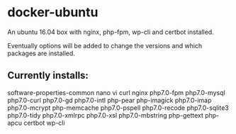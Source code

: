 # docker-ubuntu
An ubuntu 16.04 box with nginx, php-fpm, wp-cli and certbot installed.

Eventually options will be added to change the versions and which packages are installed.

## Currently installs:
software-properties-common
nano vi curl nginx php7.0-fpm php7.0-mysql php7.0-curl php7.0-gd php7.0-intl php-pear php-imagick php7.0-imap php7.0-mcrypt php-memcache  php7.0-pspell php7.0-recode php7.0-sqlite3 php7.0-tidy php7.0-xmlrpc php7.0-xsl php7.0-mbstring php-gettext php-apcu certbot wp-cli
